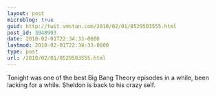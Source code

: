 ```yaml
---
layout: post
microblog: true
guid: http://twit.vmstan.com/2010/02/01/8529503555.html
post_id: 3048993
date: 2010-02-01T22:34:33-0600
lastmod: 2010-02-01T22:34:33-0600
type: post
url: /2010/02/01/8529503555.html
---
```

Tonight was one of the best Big Bang Theory episodes in a while, been lacking for a while. Sheldon is back to his crazy self.
